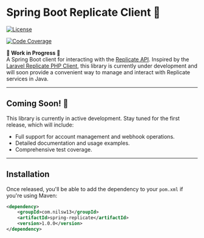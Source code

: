# Spring Boot Replicate Client 🚧

[![License](https://img.shields.io/badge/license-MIT-blue.svg)](LICENSE)

[![Code Coverage](https://codecov.io/gh/nilsw13/Spring-Replicate/branch/master/graph/badge.svg)](https://codecov.io/gh/nilsw13/Spring-Replicate)

**🚧 Work in Progress 🚧**  
A Spring Boot client for interacting with the [Replicate API](https://replicate.com/). Inspired by the [Laravel Replicate PHP Client](https://github.com/halilcosdu/laravel-replicate), this library is currently under development and will soon provide a convenient way to manage and interact with Replicate services in Java.

---


## Coming Soon! 🚀

This library is currently in active development. Stay tuned for the first release, which will include:

- Full support for account management and webhook operations.
- Detailed documentation and usage examples.
- Comprehensive test coverage.

---

## Installation

Once released, you'll be able to add the dependency to your `pom.xml` if you're using Maven:

```xml
<dependency>
    <groupId>com.nilsw13</groupId>
    <artifactId>spring-replicate</artifactId>
    <version>1.0.0</version>
</dependency>
